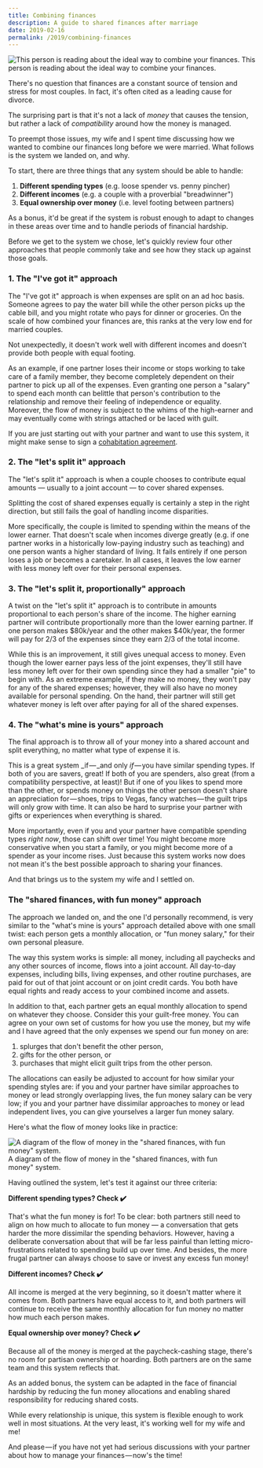 ```yaml
---
title: Combining finances
description: A guide to shared finances after marriage
date: 2019-02-16
permalink: /2019/combining-finances
---
```


![This person is reading about the ideal way to combine your finances.](https://cdn-images-1.medium.com/max/2560/1*Rka-cGjoHmoOpLLNz8ANbA.jpeg)
<span class="subtitle">This person is reading about the ideal way to combine your finances.</span>

There's no question that finances are a constant source of tension and stress for most couples. In fact, it's often cited as a leading cause for divorce.

The surprising part is that it's not a lack of _money_ that causes the tension, but rather a lack of _compatibility_ around how the money is managed.

To preempt those issues, my wife and I spent time discussing how we wanted to combine our finances long before we were married. What follows is the system we landed on, and why.

To start, there are three things that any system should be able to handle:

1. **Different spending types** (e.g. loose spender vs. penny pincher)
2. **Different incomes** (e.g. a couple with a proverbial "breadwinner")
3. **Equal ownership over money** (i.e. level footing between partners)

As a bonus, it'd be great if the system is robust enough to adapt to changes in these areas over time and to handle periods of financial hardship.

Before we get to the system we chose, let's quickly review four other approaches that people commonly take and see how they stack up against those goals.

### 1. The "I've got it" approach

The "I've got it" approach is when expenses are split on an ad hoc basis. Someone agrees to pay the water bill while the other person picks up the cable bill, and you might rotate who pays for dinner or groceries. On the scale of how combined your finances are, this ranks at the very low end for married couples.

Not unexpectedly, it doesn't work well with different incomes and doesn't provide both people with equal footing.

As an example, if one partner loses their income or stops working to take care of a family member, they become completely dependent on their partner to pick up all of the expenses. Even granting one person a "salary" to spend each month can belittle that person's contribution to the relationship and remove their feeling of independence or equality. Moreover, the flow of money is subject to the whims of the high-earner and may eventually come with strings attached or be laced with guilt.

If you are just starting out with your partner and want to use this system, it might make sense to sign a [cohabitation agreement](https://www.legalzoom.com/forms/cohabitation-agreement).

### 2. The "let's split it" approach

The "let's split it" approach is when a couple chooses to contribute equal amounts — usually to a joint account — to cover shared expenses.

Splitting the cost of shared expenses equally is certainly a step in the right direction, but still fails the goal of handling income disparities.

More specifically, the couple is limited to spending within the means of the lower earner. That doesn't scale when incomes diverge greatly (e.g. if one partner works in a historically low-paying industry such as teaching) and one person wants a higher standard of living. It fails entirely if one person loses a job or becomes a caretaker. In all cases, it leaves the low earner with less money left over for their personal expenses.

### 3. The "let's split it, proportionally" approach

A twist on the "let's split it" approach is to contribute in amounts proportional to each person's share of the income. The higher earning partner will contribute proportionally more than the lower earning partner. If one person makes $80k/year and the other makes $40k/year, the former will pay for 2/3 of the expenses since they earn 2/3 of the total income.

While this is an improvement, it still gives unequal access to money. Even though the lower earner pays less of the joint expenses, they'll still have less money left over for their own spending since they had a smaller "pie" to begin with. As an extreme example, if they make no money, they won't pay for any of the shared expenses; however, they will also have no money available for personal spending. On the hand, their partner will still get whatever money is left over after paying for all of the shared expenses.

### 4. The "what's mine is yours" approach

The final approach is to throw all of your money into a shared account and split everything, no matter what type of expense it is.

This is a great system _if — _and only _if_ — you have similar spending types. If both of you are savers, great! If both of you are spenders, also great (from a compatibility perspective, at least)! But if one of you likes to spend more than the other, or spends money on things the other person doesn't share an appreciation for — shoes, trips to Vegas, fancy watches — the guilt trips will only grow with time. It can also be hard to surprise your partner with gifts or experiences when everything is shared.

More importantly, even if you and your partner have compatible spending types _right now_, those can shift over time! You might become more conservative when you start a family, or you might become more of a spender as your income rises. Just because this system works now does not mean it's the best possible approach to sharing your finances.

And that brings us to the system my wife and I settled on.

### The "shared finances, with fun money" approach

The approach we landed on, and the one I'd personally recommend, is very similar to the "what's mine is yours" approach detailed above with one small twist: each person gets a monthly allocation, or "fun money salary," for their own personal pleasure.

The way this system works is simple: all money, including all paychecks and any other sources of income, flows into a joint account. All day-to-day expenses, including bills, living expenses, and other routine purchases, are paid for out of that joint account or on joint credit cards. You both have equal rights and ready access to your combined income and assets.

In addition to that, each partner gets an equal monthly allocation to spend on whatever they choose. Consider this your guilt-free money. You can agree on your own set of customs for how you use the money, but my wife and I have agreed that the only expenses we spend our fun money on are:

1.  splurges that don't benefit the other person,
2.  gifts for the other person, or
3.  purchases that might elicit guilt trips from the other person.

The allocations can easily be adjusted to account for how similar your spending styles are: if you and your partner have similar approaches to money or lead strongly overlapping lives, the fun money salary can be very low; if you and your partner have dissimilar approaches to money or lead independent lives, you can give yourselves a larger fun money salary.

Here's what the flow of money looks like in practice:

![A diagram of the flow of money in the "shared finances, with fun money" system.](https://cdn-images-1.medium.com/max/1200/1*ofCiA_J_7js2Bta5iFrvtg@2x.png)
<span class="subtitle">A diagram of the flow of money in the "shared finances, with fun money" system.</span>

Having outlined the system, let's test it against our three criteria:

**Different spending types? Check ✔️**

That's what the fun money is for! To be clear: both partners still need to align on how much to allocate to fun money — a conversation that gets harder the more dissimilar the spending behaviors. However, having a deliberate conversation about that will be far less painful than letting micro-frustrations related to spending build up over time. And besides, the more frugal partner can always choose to save or invest any excess fun money!

**Different incomes? Check ✔️️**

All income is merged at the very beginning, so it doesn't matter where it comes from. Both partners have equal access to it, and both partners will continue to receive the same monthly allocation for fun money no matter how much each person makes.

**Equal ownership over money? Check ✔️**

Because all of the money is merged at the paycheck-cashing stage, there's no room for partisan ownership or hoarding. Both partners are on the same team and this system reflects that.

As an added bonus, the system can be adapted in the face of financial hardship by reducing the fun money allocations and enabling shared responsibility for reducing shared costs.

While every relationship is unique, this system is flexible enough to work well in most situations. At the very least, it's working well for my wife and me!

And please — if you have not yet had serious discussions with your partner about how to manage your finances — now's the time!
